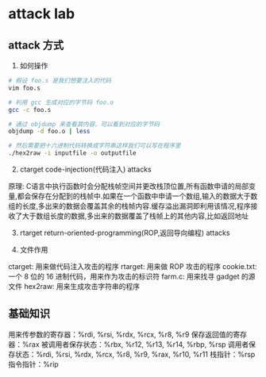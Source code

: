 # attack lab

## attack 方式

1. 如何操作

```bash
# 假设 foo.s 是我们想要注入的代码
vim foo.s

# 利用 gcc 生成对应的字节码 foo.o
gcc -c foo.s

# 通过 objdump 来查看其内容，可以看到对应的字节码
objdump -d foo.o | less

# 然后需要把十六进制代码转换成字符串这样我们可以写在程序里
./hex2raw -i inputfile -o outputfile
```

2. ctarget code-injection(代码注入) attacks

原理: C语言中执行函数时会分配栈帧空间并更改栈顶位置,所有函数申请的局部变量,都会保存在分配到的栈帧中.如果在一个函数中申请一个数组,输入的数据大于数组的长度,多出来的数据会覆盖其余的栈帧内容.缓存溢出漏洞即利用该情况,程序接收了大于数组长度的数据,多出来的数据覆盖了栈帧上的其他内容,比如返回地址

3. rtarget return-oriented-programming(ROP,返回导向编程) attacks

4. 文件作用

ctarget: 用来做代码注入攻击的程序
rtarget: 用来做 ROP 攻击的程序
cookie.txt: 一个 8 位的 16 进制代码，用来作为攻击的标识符
farm.c: 用来找寻 gadget 的源文件
hex2raw: 用来生成攻击字符串的程序

## 基础知识

用来传参数的寄存器：%rdi, %rsi, %rdx, %rcx, %r8, %r9
保存返回值的寄存器：%rax
被调用者保存状态：%rbx, %r12, %r13, %r14, %rbp, %rsp
调用者保存状态：%rdi, %rsi, %rdx, %rcx, %r8, %r9, %rax, %r10, %r11
栈指针：%rsp
指令指针：%rip


